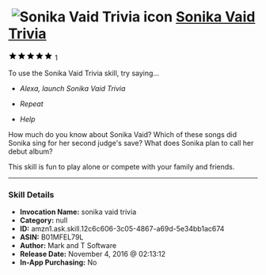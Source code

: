 # &nbsp;<img src="skill_icon" alt="Sonika Vaid Trivia icon" width="36"> [Sonika Vaid Trivia](http://alexa.amazon.com/#skills/amzn1.ask.skill.12c6c606-3c05-4867-a69d-5e34bb1ac674)
![5 stars](../../images/ic_star_black_18dp_1x.png)![5 stars](../../images/ic_star_black_18dp_1x.png)![5 stars](../../images/ic_star_black_18dp_1x.png)![5 stars](../../images/ic_star_black_18dp_1x.png)![5 stars](../../images/ic_star_black_18dp_1x.png) 1

To use the Sonika Vaid Trivia skill, try saying...

* *Alexa, launch Sonika Vaid Trivia*

* *Repeat*

* *Help*

How much do you know about Sonika Vaid?
Which of these songs did Sonika sing for her second judge's save?
What does Sonika plan to call her debut album?

This skill is fun to play alone or compete with your family and friends.

***

### Skill Details

* **Invocation Name:** sonika vaid trivia
* **Category:** null
* **ID:** amzn1.ask.skill.12c6c606-3c05-4867-a69d-5e34bb1ac674
* **ASIN:** B01MFEL79L
* **Author:** Mark and T Software
* **Release Date:** November 4, 2016 @ 02:13:12
* **In-App Purchasing:** No
